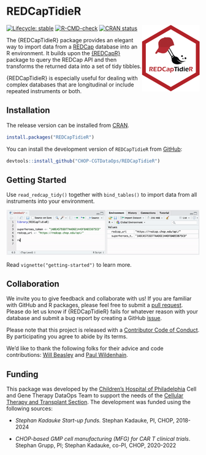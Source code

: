 
<!-- README.md is generated from README.Rmd. Please edit that file -->

# REDCapTidieR

<p align="center">

<img src="man/figures/REDCapTidieR.png" alt="drawing" width="150" align="right"/>

</p>
<!-- badges: start -->

[![Lifecycle:
stable](https://img.shields.io/badge/lifecycle-stable-brightgreen.svg)](https://lifecycle.r-lib.org/articles/stages.html#stable)
[![R-CMD-check](https://github.com/CHOP-CGTDataOps/REDCapTidieR/actions/workflows/R-CMD-check.yaml/badge.svg)](https://github.com/CHOP-CGTDataOps/REDCapTidieR/actions/workflows/R-CMD-check.yaml)
[![CRAN
status](https://www.r-pkg.org/badges/version/REDCapTidieR)](https://CRAN.R-project.org/package=REDCapTidieR)
<!-- badges: end -->

The {REDCapTidieR} package provides an elegant way to import data from a
[REDCap](https://www.project-redcap.org/) database into an R
environment. It builds upon the
[{REDCapR}](https://ouhscbbmc.github.io/REDCapR/) package to query the
REDCap API and then transforms the returned data into a set of tidy
tibbles.

{REDCapTidieR} is especially useful for dealing with complex databases
that are longitudinal or include repeated instruments or both.

## Installation

The release version can be installed from
[CRAN](https://cran.r-project.org/package=REDCapTidieR).

``` r
install.packages("REDCapTidieR")
```

You can install the development version of `REDCapTidieR` from
[GitHub](https://github.com/CHOP-CGTDataOps/REDCapTidieR):

``` r
devtools::install_github("CHOP-CGTDataOps/REDCapTidieR")
```

## Getting Started

Use `read_redcap_tidy()` together with `bind_tables()` to import data
from all instruments into your environment.

![](man/figures/redcaptidier_demo.gif)

Read `vignette("getting-started")` to learn more.

## Collaboration

We invite you to give feedback and collaborate with us! If you are
familiar with GitHub and R packages, please feel free to submit a [pull
request](https://github.com/CHOP-CGTDataOps/REDCapTidieR/pulls). Please
do let us know if {REDCapTidieR} fails for whatever reason with your
database and submit a bug report by creating a GitHub
[issue](https://github.com/CHOP-CGTDataOps/REDCapTidieR/issues).

Please note that this project is released with a [Contributor Code of
Conduct](https://github.com/CHOP-CGTDataOps/REDCapTidieR/blob/main/CONDUCT.md).
By participating you agree to abide by its terms.

We’d like to thank the following folks for their advice and code
contributions: [Will Beasley](https://github.com/wibeasley) and [Paul
Wildenhain](https://github.com/pwildenhain).

## Funding

This package was developed by the [Children’s Hospital of
Philadelphia](https://www.chop.edu) Cell and Gene Therapy DataOps Team
to support the needs of the [Cellular Therapy and Transplant
Section](https://www.chop.edu/centers-programs/cellular-therapy-and-transplant-section).
The development was funded using the following sources:

-   *Stephan Kadauke Start-up funds.* Stephan Kadauke, PI, CHOP,
    2018-2024

-   *CHOP-based GMP cell manufacturing (MFG) for CAR T clinical trials*.
    Stephan Grupp, PI; Stephan Kadauke, co-PI, CHOP, 2020-2022
